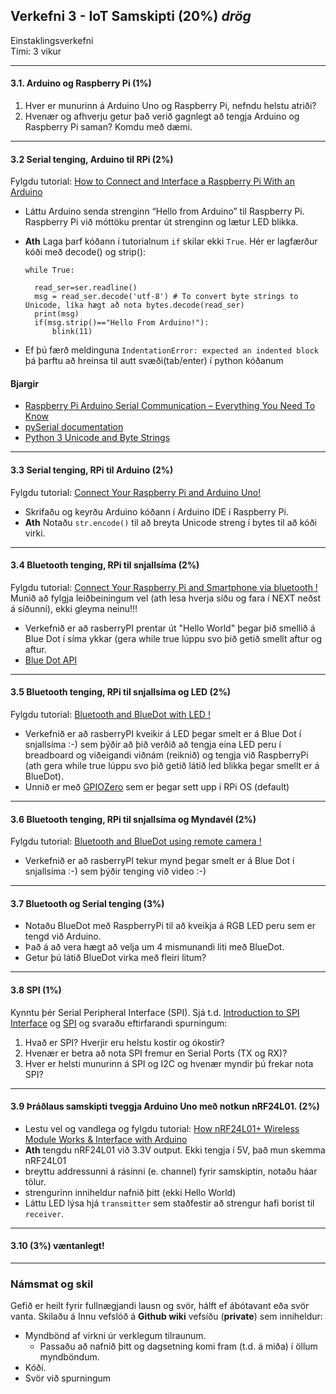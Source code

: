 ## Verkefni 3 -  IoT Samskipti (20%) _drög_

Einstaklingsverkefni<br>
Tími: 3 vikur

---

#### 3.1. Arduino og Raspberry Pi (1%)
  1. Hver er munurinn á Arduino Uno og Raspberry Pi, nefndu helstu atriði?
  1. Hvenær og afhverju getur það verið gagnlegt að tengja Arduino og Raspberry Pi saman? Komdu með dæmi.
  
---

#### 3.2 Serial tenging, Arduino til RPi (2%)
Fylgdu tutorial: [How to Connect and Interface a Raspberry Pi With an Arduino](https://maker.pro/raspberry-pi/tutorial/how-to-connect-and-interface-raspberry-pi-with-arduino)
  - Láttu Arduino senda strenginn “Hello from Arduino” til Raspberry Pi. Raspberry Pi við móttöku prentar út strenginn og lætur LED blikka.
  - **Ath** Laga þarf kóðann í tutorialnum `if` skilar ekki `True`. Hér er lagfærður kóði með decode() og strip(): 
  
    ```
    while True:

      read_ser=ser.readline()
      msg = read_ser.decode('utf-8') # To convert byte strings to Unicode, líka hægt að nota bytes.decode(read_ser)
      print(msg) 
      if(msg.strip()=="Hello From Arduino!"):
          blink(11)
    ```
   - Ef þú færð meldinguna `IndentationError: expected an indented block` þá þarftu að hreinsa til autt svæði(tab/enter) í python kóðanum


#### Bjargir

- [Raspberry Pi Arduino Serial Communication – Everything You Need To Know](https://roboticsbackend.com/raspberry-pi-arduino-serial-communication/)
- [pySerial documentation](https://pythonhosted.org/pyserial/)
- [Python 3 Unicode and Byte Strings](https://blog.feabhas.com/2019/02/python-3-unicode-and-byte-strings/#:~:text=To%20convert%20byte%20strings%20to%20Unicode%20use%20the%20bytes.,than%20UTF%2D8%20is%20required.)


---

#### 3.3 Serial tenging, RPi til Arduino (2%)
Fylgdu tutorial: [Connect Your Raspberry Pi and Arduino Uno!](https://www.instructables.com/id/Connect-Your-Raspberry-Pi-and-Arduino-Uno/)
  
  - Skrifaðu og keyrðu Arduino kóðann í Arduino IDE í Raspberry Pi.
  - **Ath** Notaðu `str.encode()` til að breyta Unicode streng í bytes til að kóði virki.
  
---

#### 3.4 Bluetooth tenging, RPi til snjallsíma (2%)
Fylgdu tutorial: [Connect Your Raspberry Pi and Smartphone via bluetooth !](https://bluedot.readthedocs.io/en/latest/gettingstarted.html)
Munið að fylgja leiðbeiningum vel (ath lesa hverja síðu og fara í NEXT neðst á síðunni), ekki gleyma neinu!!!
  
  - Verkefnið er að rasberryPI prentar út "Hello World" þegar þið smellið á Blue Dot í síma ykkar (gera while true lúppu svo þið getið 
    smellt aftur og aftur.
  - [Blue Dot API](https://bluedot.readthedocs.io/en/latest/dotapi.html#module-bluedot)
  
---

#### 3.5 Bluetooth tenging, RPi til snjallsíma og LED (2%)
Fylgdu tutorial: [Bluetooth and BlueDot with LED !](https://bluedot.readthedocs.io/en/latest/recipes.html#flash-an-led)
  
  - Verkefnið er að rasberryPI kveikir á LED þegar smelt er á Blue Dot í snjallsíma :-) sem þýðir að þið verðið að tengja eina LED peru í breadboard
    og viðeigandi viðnám (reiknið) og tengja við RaspberryPi (ath gera while true lúppu svo þið getið 
    látið led blikka þegar smellt er á BlueDot). 
  -  Unnið er með [GPIOZero](https://www.raspberrypi.org/documentation/usage/gpio/python/) sem er þegar sett upp í RPi OS (default)
  
---

#### 3.6 Bluetooth tenging, RPi til snjallsíma og Myndavél (2%)
Fylgdu tutorial: [Bluetooth and BlueDot using remote camera !](https://bluedot.readthedocs.io/en/latest/recipes.html#remote-camera)
  
  - Verkefnið er að rasberryPI tekur mynd þegar smelt er á Blue Dot í snjallsíma :-) sem þýðir tenging við video :-)
  
---

#### 3.7 Bluetooth og Serial tenging (3%)

- Notaðu BlueDot með RaspberryPi til að kveikja á RGB LED peru sem er tengd við Arduino. 
- Það á að vera hægt að velja um 4 mismunandi liti með BlueDot.
- Getur þú látið BlueDot virka með fleiri litum?

---

#### 3.8 SPI (1%)
Kynntu þér Serial Peripheral Interface (SPI). Sjá t.d. [Introduction to SPI Interface](https://www.analog.com/en/analog-dialogue/articles/introduction-to-spi-interface.html) og [SPI](https://learn.sparkfun.com/tutorials/serial-peripheral-interface-spi/all) og svaraðu eftirfarandi spurningum:
 
  1. Hvað er SPI? Hverjir eru helstu kostir og ókostir?
  1. Hvenær er betra að nota SPI fremur en Serial Ports (TX og RX)?
  1. Hver er helsti munurinn á SPI og I2C og hvenær myndir þú frekar nota SPI?

---

#### 3.9 Þráðlaus samskipti tveggja Arduino Uno með notkun nRF24L01. (2%)
  - Lestu vel og vandlega og fylgdu tutorial: [How nRF24L01+ Wireless Module Works & Interface with Arduino](https://lastminuteengineers.com/nrf24l01-arduino-wireless-communication/) 
  - **Ath** tengdu nRF24L01 við 3.3V output. Ekki tengja í 5V, það mun skemma nRF24L01
  - breyttu addressunni á rásinni (e. channel) fyrir samskiptin, notaðu háar tölur.
  - strengurinn inniheldur nafnið þitt (ekki Hello World)
  - Láttu LED lýsa hjá `transmitter` sem staðfestir að strengur hafi borist til `receiver`. 

---

#### 3.10 (3%) væntanlegt!

---

### Námsmat og skil

Gefið er heilt fyrir fullnægjandi lausn og svör, hálft ef ábótavant eða svör vanta.
Skilaðu á Innu vefslóð á **Github wiki** vefsíðu (**private**) sem inniheldur:

- Myndbönd af virkni úr verklegum tilraunum.
  - Passaðu að nafnið þitt og dagsetning komi fram (t.d. á miða) í öllum myndböndum.
- Kóði.
- Svör við spurningum

